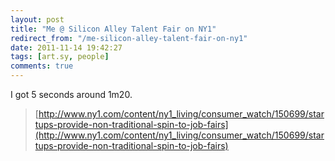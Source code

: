 ```yaml
---
layout: post
title: "Me @ Silicon Alley Talent Fair on NY1"
redirect_from: "/me-silicon-alley-talent-fair-on-ny1"
date: 2011-11-14 19:42:27
tags: [art.sy, people]
comments: true
---
```

I got 5 seconds around 1m20.

> [http://www.ny1.com/content/ny1_living/consumer_watch/150699/startups-provide-non-traditional-spin-to-job-fairs](http://www.ny1.com/content/ny1_living/consumer_watch/150699/startups-provide-non-traditional-spin-to-job-fairs)

